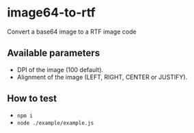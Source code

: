 # image64-to-rtf
Convert a base64 image to a RTF image code

## Available parameters
- DPI of the image (100 default).
- Alignment of the image (LEFT, RIGHT, CENTER or JUSTIFY).

## How to test
- `npm i`
- `node ./example/example.js`